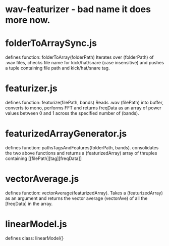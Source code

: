 # wav-featurizer - bad name it does more now.

# folderToArraySync.js
defines function: folderToArray(folderPath)
Iterates over (folderPath) of .wav files, checks file name for kick/hat/snare (case insensitive) and pushes a tuple containing file path and kick/hat/snare tag.

# featurizer.js
defines function: featurize(filePath, bands)
Reads .wav (filePath) into buffer, converts to mono, performs FFT and returns freqData as an array of power values between 0 and 1 across the specified number of (bands).

# featurizedArrayGenerator.js
defines function: pathsTagsAndFeatures(folderPath, bands). 
consolidates the two above functions and returns a (featurizedArray) array of thruples containing [[filePath][tag][freqData]]

# vectorAverage.js
defines function: vectorAverage(featurizedArray). 
Takes a (featurizedArray) as an argument and returns the vector average (vectorAve) of all the [freqData] in the array.

# linearModel.js
defines class: linearModel{}
